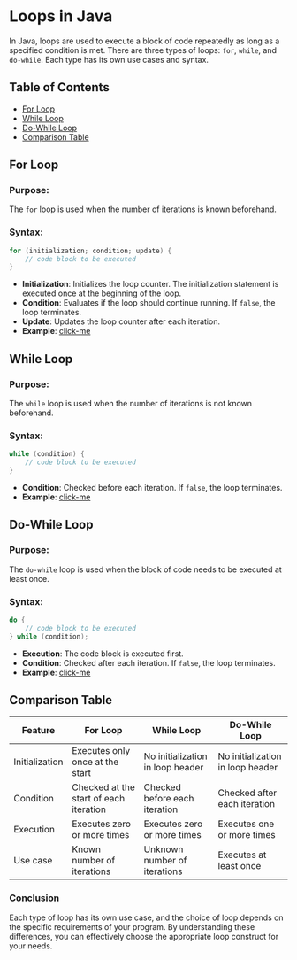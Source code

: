 # Loops in Java

In Java, loops are used to execute a block of code repeatedly as long as a specified condition is met. There are three types of loops: `for`, `while`, and `do-while`. Each type has its own use cases and syntax.

## Table of Contents
- [For Loop](#for-loop)
- [While Loop](#while-loop)
- [Do-While Loop](#do-while-loop)
- [Comparison Table](#comparison-table)

## For Loop

### Purpose:
The `for` loop is used when the number of iterations is known beforehand.

### Syntax:
```java
for (initialization; condition; update) {
    // code block to be executed
}
```

- **Initialization**: Initializes the loop counter. The initialization statement is executed once at the beginning of the loop.
- **Condition**: Evaluates if the loop should continue running. If `false`, the loop terminates.
- **Update**: Updates the loop counter after each iteration.
- **Example**: [click-me](/fundamentals/loops/ForLoopExample.java)

## While Loop

### Purpose:
The `while` loop is used when the number of iterations is not known beforehand.

### Syntax:
```java
while (condition) {
    // code block to be executed
}
```

- **Condition**: Checked before each iteration. If `false`, the loop terminates.
- **Example**: [click-me](/fundamentals/loops/WhileLoopExample)

## Do-While Loop

### Purpose:
The `do-while` loop is used when the block of code needs to be executed at least once.

### Syntax:
```java
do {
    // code block to be executed
} while (condition);
```

- **Execution**: The code block is executed first.
- **Condition**: Checked after each iteration. If `false`, the loop terminates.
- **Example**: [click-me](/fundamentals/loops/)


## Comparison Table

| Feature        | For Loop                                  | While Loop                         | Do-While Loop                      |
|----------------|--------------------------------------------|------------------------------------|------------------------------------|
| Initialization | Executes only once at the start            | No initialization in loop header   | No initialization in loop header   |
| Condition      | Checked at the start of each iteration     | Checked before each iteration      | Checked after each iteration       |
| Execution      | Executes zero or more times                | Executes zero or more times        | Executes one or more times         |
| Use case       | Known number of iterations                 | Unknown number of iterations      | Executes at least once             |

### Conclusion

Each type of loop has its own use case, and the choice of loop depends on the specific requirements of your program. By understanding these differences, you can effectively choose the appropriate loop construct for your needs.
